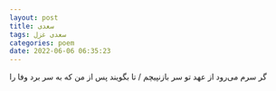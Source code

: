 ```yaml
---
layout: post
title: سعدی
tags: سعدی غزل
categories: poem
date: 2022-06-06 06:35:23
---
```


گر سرم می‌رود از عهد تو سر بازنپیچم / تا بگویند پس از من که به سر برد وفا را
